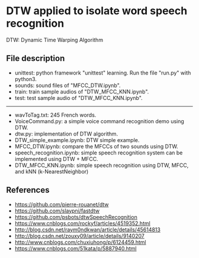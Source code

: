 # DTW applied to isolate word speech recognition
DTW: Dynamic Time Warping Algorithm

## File description
* unittest: python framework "unittest" learning. Run the file "run.py" with python3.
* sounds: sound files of "MFCC_DTW.ipynb".
* train: train sample audios of "DTW_MFCC_KNN.ipynb".
* test: test sample audio of "DTW_MFCC_KNN.ipynb".
------
* wavToTag.txt: 245 French words.
* VoiceCommand.py: a simple voice command recognition demo using DTW. 
* dtw.py: implementation of DTW algorithm.
* DTW_simple_example.ipynb: DTW simple example.
* MFCC_DTW.ipynb: compare the MFCCs of two sounds using DTW.
* speech_recognition.ipynb: simple speech recognition system can be implemented using DTW + MFCC.
* DTW_MFCC_KNN.ipynb: simple speech recognition using DTW, MFCC, and kNN (k-NearestNeighbor)


## References
* https://github.com/pierre-rouanet/dtw
* https://github.com/slaypni/fastdtw
* https://github.com/psbots/dtwSpeechRecognition
* https://www.cnblogs.com/rockyf/articles/4519352.html
* http://blog.csdn.net/raym0ndkwan/article/details/45614813
* http://blog.csdn.net/zouxy09/article/details/9140207
* http://www.cnblogs.com/chuxiuhong/p/6124459.html
* https://www.cnblogs.com/51kata/p/5887940.html
